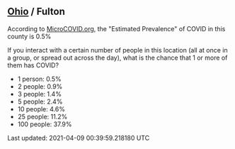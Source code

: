 
## [Ohio](/united-states/ohio) / Fulton

According to [MicroCOVID.org](http://microcovid.org),
the "Estimated Prevalence" of COVID in this county is 0.5%

If you interact with a certain number of people in this location
(all at once in a group, or spread out across the day), what is the chance that
1 or more of them has COVID?

- 1 person: 0.5%
- 2 people: 0.9%
- 3 people: 1.4%
- 5 people: 2.4%
- 10 people: 4.6%
- 25 people: 11.2%
- 100 people: 37.9%

Last updated: 2021-04-09 00:39:59.218180 UTC
